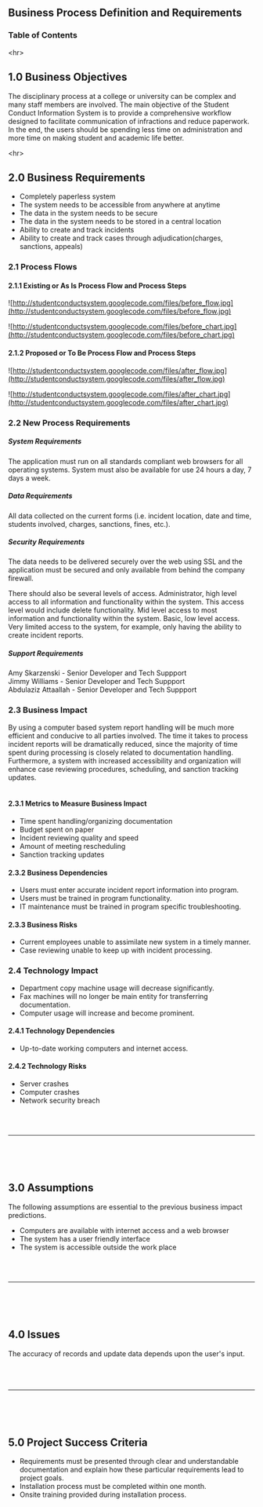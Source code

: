 <a href='Hidden comment: Business process definition (Assignment #2 - due 9/20/2010)'></a>

<h2>Business Process Definition and Requirements</h2>

<h3>Table of Contents</h3>




&lt;hr&gt;



## 1.0 Business Objectives ##

The disciplinary process at a college or university can be complex and many staff members are involved. The main objective of the Student Conduct Information System is to provide a comprehensive workflow designed to facilitate communication of infractions and reduce paperwork. In the end, the users should be spending less time on administration and more time on making student and academic life better.



&lt;hr&gt;



## 2.0 Business Requirements ##

<ul>
<li>Completely paperless system</li>
<li>The system needs to be accessible from anywhere at anytime</li>
<li>The data in the system needs to be secure</li>
<li>The data in the system needs to be stored in a central location</li>
<li>Ability to create and track incidents</li>
<li>Ability to create and track cases through adjudication(charges, sanctions, appeals)</li>
</ul>

### 2.1 Process Flows ###

#### 2.1.1 Existing or As Is Process Flow and Process Steps ####

![http://studentconductsystem.googlecode.com/files/before_flow.jpg](http://studentconductsystem.googlecode.com/files/before_flow.jpg)

![http://studentconductsystem.googlecode.com/files/before_chart.jpg](http://studentconductsystem.googlecode.com/files/before_chart.jpg)

#### 2.1.2 Proposed or To Be Process Flow and Process Steps ####

![http://studentconductsystem.googlecode.com/files/after_flow.jpg](http://studentconductsystem.googlecode.com/files/after_flow.jpg)

![http://studentconductsystem.googlecode.com/files/after_chart.jpg](http://studentconductsystem.googlecode.com/files/after_chart.jpg)

### 2.2 New Process Requirements ###

##### System Requirements #####
The application must run on all standards compliant web browsers for all operating systems. System must also be available for use 24 hours a day, 7 days a week.

##### Data Requirements #####
All data collected on the current forms (i.e. incident location, date and time, students involved, charges, sanctions, fines, etc.).

##### Security Requirements #####
The data needs to be delivered securely over the web using SSL and the application must be secured and only available from behind the company firewall.

There should also be several levels of access. Administrator, high level access to all information and functionality within the system. This access level would include delete functionality. Mid level access to most information and functionality within the system. Basic, low level access. Very limited access to the system, for example, only having the ability to create incident reports.

##### Support Requirements #####

Amy Skarzenski - Senior Developer and Tech Suppport<br>
Jimmy Williams - Senior Developer and Tech Suppport<br>
Abdulaziz Attaallah - Senior Developer and Tech Suppport<br>

<h3>2.3 Business Impact</h3>
By using a computer based system report handling will be much more efficient and conducive to all parties involved. The time it takes to process incident reports will be dramatically reduced, since the majority of time spent during processing is closely related to documentation handling. Furthermore, a system with increased accessibility and organization will enhance case reviewing procedures, scheduling, and sanction tracking updates.<br>
<br>
<h4>2.3.1 Metrics to Measure Business Impact</h4>
<ul>
<li>Time spent handling/organizing documentation</li>
<li>Budget spent on paper</li>
<li>Incident reviewing quality and speed</li>
<li>Amount of meeting rescheduling</li>
<li>Sanction tracking updates</li>
</ul>

<h4>2.3.2 Business Dependencies</h4>
<ul>
<li>Users must enter accurate incident report information into program.</li>
<li>Users must be trained in program functionality.</li>
<li>IT maintenance must be trained in program specific troubleshooting.</li>
</ul>

<h4>2.3.3 Business Risks</h4>
<ul>
<li>Current employees unable to assimilate new system in a timely manner.</li>
<li>Case reviewing unable to keep up with incident processing.</li>
</ul>

<h3>2.4 Technology Impact</h3>
<ul>
<li>Department copy machine usage will decrease significantly.</li>
<li>Fax machines will no longer be main entity for transferring documentation.</li>
<li>Computer usage will increase and become prominent.</li>
</ul>

<h4>2.4.1 Technology Dependencies</h4>
<ul>
<li>Up-to-date working computers and internet access. </li>
</ul>

<h4>2.4.2 Technology Risks</h4>
<ul>
<li>Server crashes</li>
<li>Computer crashes </li>
<li>Network security breach</li>
</ul>

<br>
<br>
<hr><br>
<br>
<br>
<h2>3.0 Assumptions</h2>
The following assumptions are essential to the previous business impact predictions.<br>
<ul>
<li>Computers are available with internet access and a web browser</li>
<li>The system has a user friendly interface</li>
<li>The system is accessible outside the work place</li>
</ul>

<br>
<br>
<hr><br>
<br>
<br>
<h2>4.0 Issues</h2>
The accuracy of records and update data depends upon the user's input.<br>
<br>
<br>
<br>
<hr><br>
<br>
<br>
<h2>5.0 Project Success Criteria</h2>
<ul>
<li>Requirements must be presented through clear and understandable documentation and explain how these particular requirements lead to project goals.</li>
<li>Installation process must be completed within one month.</li>
<li>Onsite training provided during installation process.</li>
</ul>